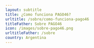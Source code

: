 ```yaml
---
layout: subtitle
title: ¿Como funciona PAGO46?
urltitle: /sobre/como-funciona-pago46
titleFather: Sobre PAGO46
icon: /images/sobre-pago46.png
urltitleFather: /sobre
country: Argentina
---
```

